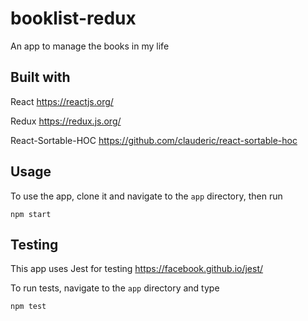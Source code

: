 # booklist-redux
An app to manage the books in my life

## Built with
React https://reactjs.org/  

Redux https://redux.js.org/  

React-Sortable-HOC https://github.com/clauderic/react-sortable-hoc

## Usage

To use the app, clone it and navigate to the `app` directory, then run 
```
npm start
```

## Testing
This app uses Jest for testing https://facebook.github.io/jest/

To run tests, navigate to the `app` directory and type
```
npm test
```
